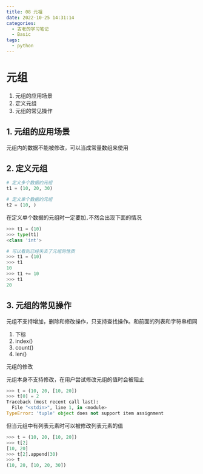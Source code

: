 ```yaml
---
title: 08 元祖
date: 2022-10-25 14:31:14
categories:
  - 古老的学习笔记
  - Basic
tags: 
  - python
---
```

# 元组

1. 元组的应用场景
2. 定义元组
3. 元组的常见操作

## 1. 元组的应用场景

元组内的数据不能被修改，可以当成常量数组来使用

## 2. 定义元组

```py
# 定义多个数据的元组
t1 = (10, 20, 30)

# 定义单个数据的元组
t2 = (10, )
```

在定义单个数据的元组时一定要加`,`不然会出现下面的情况

```py
>>> t1 = (10)
>>> type(t1)
<class 'int'>

# 可以看到已经失去了元组的性质
>>> t1 = (10)
>>> t1
10
>>> t1 += 10
>>> t1
20
```

## 3. 元组的常见操作

元组不支持增加，删除和修改操作，只支持查找操作。和前面的列表和字符串相同

1. 下标
2. index()
3. count()
4. len()

元组的修改

元组本身不支持修改，在用户尝试修改元组的值时会被阻止

```py
>>> t = (10, 20, [10, 20])
>>> t[0] = 2
Traceback (most recent call last):
  File "<stdin>", line 1, in <module>
TypeError: 'tuple' object does not support item assignment
```

但当元组中有列表元素时可以被修改列表元素的值

```py
>>> t = (10, 20, [10, 20])
>>> t[2]
[10, 20]
>>> t[2].append(30)
>>> t
(10, 20, [10, 20, 30])
```

